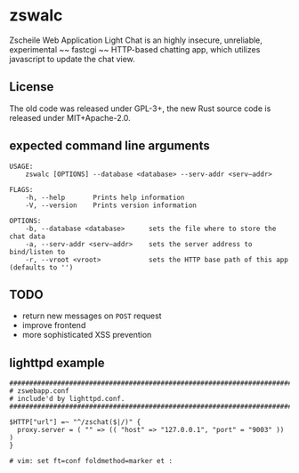 # zswalc

Zscheile Web Application Light Chat is an highly insecure,
unreliable, experimental ~~ fastcgi ~~ HTTP-based chatting app,
which utilizes javascript to update the chat view.

## License

The old code was released under GPL-3+, the new Rust source code
is released under MIT+Apache-2.0.

## expected command line arguments
```
USAGE:
    zswalc [OPTIONS] --database <database> --serv-addr <serv–addr>

FLAGS:
    -h, --help       Prints help information
    -V, --version    Prints version information

OPTIONS:
    -b, --database <database>      sets the file where to store the chat data
    -a, --serv-addr <serv–addr>    sets the server address to bind/listen to
    -r, --vroot <vroot>            sets the HTTP base path of this app (defaults to '')
```

## TODO

* return new messages on `POST` request
* improve frontend
* more sophisticated XSS prevention

## lighttpd example
```
###############################################################################
# zswebapp.conf
# include'd by lighttpd.conf.
###############################################################################

$HTTP["url"] =~ "^/zschat($|/)" {
  proxy.server = ( "" => (( "host" => "127.0.0.1", "port" = "9003" )) )
}

# vim: set ft=conf foldmethod=marker et :
```
